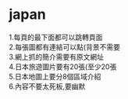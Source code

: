 # japan
1.每頁的最下面都可以跳轉頁面<br>
2.每張圖都有連結可以點(背景不需要<br>
3.網上抓的簡介需要有原文網址<br>
4.日本旅遊圖片要有20張(至少20張<br>
5.日本地圖上要分8個區域介紹<br>
6.內容不要太死板,要幽默
